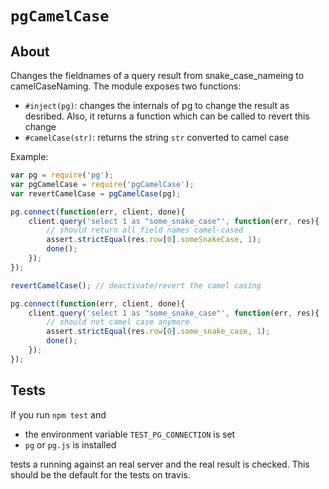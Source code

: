 `pgCamelCase`
=============

About
-----

Changes the fieldnames of a query result from snake_case_nameing to camelCaseNaming.
The module exposes two functions:

- `#inject(pg)`: changes the internals of pg to change the result as
desribed. Also, it returns a function which can be called to revert
this change
- `#camelCase(str)`: returns the string `str` converted to camel case

Example:

```js
var pg = require('pg');
var pgCamelCase = require('pgCamelCase');
var revertCamelCase = pgCamelCase(pg);

pg.connect(function(err, client, done){
    client.query('select 1 as "some_snake_case"', function(err, res){
        // should return all field names camel-cased
        assert.strictEqual(res.row[0].someSnakeCase, 1);
        done();
    });
});

revertCamelCase(); // deactivate/revert the camel casing

pg.connect(function(err, client, done){
    client.query('select 1 as "some_snake_case"', function(err, res){
        // should not camel case anymore
        assert.strictEqual(res.row[0].some_snake_case, 1);
        done();
    });
});
```

Tests
-----

If you run `npm test` and

- the environment variable `TEST_PG_CONNECTION` is set
- `pg` or `pg.js` is installed

tests a running against an real server and the real result is checked.
This should be the default for the tests on travis.
